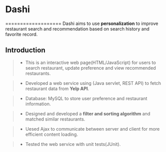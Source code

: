 # Dashi
===================
Dashi aims to use  **personalization** to improve restaurant search and recommendation based on search history and favorite record.

Introduction
-------------
> - This is an interactive web page(HTML/JavaScript) for users to search restaurant, update preference and view recommended restaurants.

> - Developed a web service using (Java servlet, REST API) to fetch restaurant data from **Yelp API**.

> - Database: MySQL to store user preference and restaurant information.

> -	Designed and developed a **filter and sorting algorithm** and matched similar restaurants. 

>- Uesed Ajax to communicate between server and client for more efficient content loading. 

> - Tested the web service with unit tests(JUnit).



